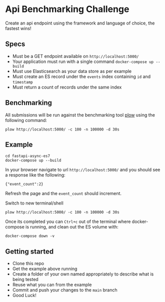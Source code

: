 # Api Benchmarking Challenge

Create an api endpoint using the framework and language of choice, the fastest wins!


## Specs

- Must be a GET endpoint available on `http://localhost:5000/`
- Your application must run with a single command `docker-compose up --build`
- Must use Elasticsearch as your data store as per example
- Must create an ES record under the `events` index containing `id` and `timestamp`
- Must return a count of records under the same index

## Benchmarking 

All submissions will be run against the benchmarking tool [plow](https://github.com/six-ddc/plow)
using the following command:
```shell
plow http://localhost:5000/ -c 100 -n 100000 -d 30s
```

## Example

```shell
cd fastapi-async-es7
docker-compose up --build
```

In your browser navigate to url `http://localhost:5000/` and you should see a response like the following:

```shell
{"event_count":2}
```

Refresh the page and the `event_count` should increment.


Switch to new terminal/shell

```shell
plow http://localhost:5000/ -c 100 -n 100000 -d 30s
```

Once its completed you can `Ctrl+c` out of the terminal where docker-compose is running, and clean out the ES volume with: 

```shell
docker-compose down -v
```

## Getting started

- Clone this repo
- Get the example above running
- Create a folder of your own named appropriately to describe what is being tested
- Reuse what you can from the example
- Commit and push your changes to the `main` branch
- Good Luck!
